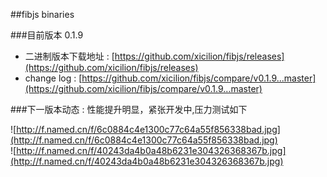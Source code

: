 ##fibjs binaries			


###目前版本 0.1.9

* 二进制版本下载地址 : [https://github.com/xicilion/fibjs/releases](https://github.com/xicilion/fibjs/releases)          
* change log : [https://github.com/xicilion/fibjs/compare/v0.1.9...master](https://github.com/xicilion/fibjs/compare/v0.1.9...master)

###下一版本动态 : 性能提升明显，紧张开发中,压力测试如下          

![http://f.named.cn/f/6c0884c4e1300c77c64a55f856338bad.jpg](http://f.named.cn/f/6c0884c4e1300c77c64a55f856338bad.jpg)        
![http://f.named.cn/f/40243da4b0a48b6231e304326368367b.jpg](http://f.named.cn/f/40243da4b0a48b6231e304326368367b.jpg)
